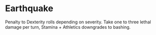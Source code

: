 # Earthquake

Penalty to Dexterity rolls depending on severity. Take one to three lethal damage per
turn, Stamina + Athletics downgrades to bashing.